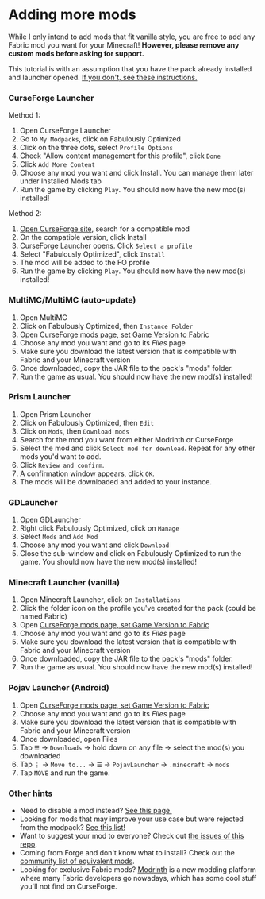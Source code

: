 # Adding more mods

While I only intend to add mods that fit vanilla style, you are free to add any Fabric mod you want for your Minecraft! **However, please remove any custom mods before asking for support.**

This tutorial is with an assumption that you have the pack already installed and launcher opened. [If you don't, see these instructions.](install-instructions.md)

### CurseForge Launcher

Method 1:

1. Open CurseForge Launcher
2. Go to `My Modpacks`, click on Fabulously Optimized
3. Click on the three dots, select `Profile Options`
4. Check "Allow content management for this profile", click `Done`
5. Click `Add More Content`
6. Choose any mod you want and click Install. You can manage them later under Installed Mods tab
7. Run the game by clicking `Play`. You should now have the new mod(s) installed!

Method 2:

1. [Open CurseForge site](https://www.curseforge.com/minecraft/mc-mods?filter-game-version=2020709689%3A7499\&filter-sort=4), search for a compatible mod
2. On the compatible version, click Install
3. CurseForge Launcher opens. Click `Select a profile`
4. Select "Fabulously Optimized", click `Install`
5. The mod will be added to the FO profile
6. Run the game by clicking `Play`. You should now have the new mod(s) installed!

### MultiMC/MultiMC (auto-update)

1. Open MultiMC
2. Click on Fabulously Optimized, then `Instance Folder`
3. Open [CurseForge mods page, set Game Version to Fabric](https://www.curseforge.com/minecraft/mc-mods?filter-game-version=2020709689:7499)
4. Choose any mod you want and go to its _Files_ page
5. Make sure you download the latest version that is compatible with Fabric and your Minecraft version
6. Once downloaded, copy the JAR file to the pack's "mods" folder.
7. Run the game as usual. You should now have the new mod(s) installed!

### Prism Launcher

1. Open Prism Launcher
2. Click on Fabulously Optimized, then `Edit`
3. Click on `Mods`, then `Download mods`
4. Search for the mod you want from either Modrinth or CurseForge
5. Select the mod and click `Select mod for download`. Repeat for any other mods you'd want to add.
6. Click `Review and confirm`. 
7. A confirmation window appears, click `OK`.
8. The mods will be downloaded and added to your instance.

### GDLauncher

1. Open GDLauncher
2. Right click Fabulously Optimized, click on `Manage`
3. Select `Mods` and `Add Mod`
4. Choose any mod you want and click `Download`
5. Close the sub-window and click on Fabulously Optimized to run the game. You should now have the new mod(s) installed!

### Minecraft Launcher (vanilla)

1. Open Minecraft Launcher, click on `Installations`
2. Click the folder icon on the profile you've created for the pack (could be named Fabric)
3. Open [CurseForge mods page, set Game Version to Fabric](https://www.curseforge.com/minecraft/mc-mods?filter-game-version=2020709689:7499)
4. Choose any mod you want and go to its _Files_ page
5. Make sure you download the latest version that is compatible with Fabric and your Minecraft version
6. Once downloaded, copy the JAR file to the pack's "mods" folder.
7. Run the game as usual. You should now have the new mod(s) installed!

### Pojav Launcher (Android)

1. Open [CurseForge mods page, set Game Version to Fabric](https://www.curseforge.com/minecraft/mc-mods?filter-game-version=2020709689:7499)
2. Choose any mod you want and go to its _Files_ page
3. Make sure you download the latest version that is compatible with Fabric and your Minecraft version
4. Once downloaded, open Files
5. Tap `☰` → `Downloads` → hold down on any file → select the mod(s) you downloaded
6. Tap `⋮` → `Move to...` → `☰` → `PojavLauncher` → `.minecraft` → `mods`
7. Tap `MOVE` and run the game.

### Other hints

* Need to disable a mod instead? [See this page.](disabling-mods.md)
* Looking for mods that may improve your use case but were rejected from the modpack? [See this list!](https://github.com/Fabulously-Optimized/fabulously-optimized/issues?q=is%3Aissue+label%3Arejected+is%3Aclosed+label%3Amod)
* Want to suggest your mod to everyone? Check out [the issues of this repo](https://github.com/Fabulously-Optimized/fabulously-optimized/issues).
* Coming from Forge and don't know what to install? Check out the [community list of equivalent mods](https://gist.github.com/TrueCP6/4853f15015b210fd3b1e210e9e485f83#file-forge-to-fabric-ports-md).
* Looking for exclusive Fabric mods? [Modrinth](https://modrinth.com/mods?q=\&f=categories%3Afabric) is a new modding platform where many Fabric developers go nowadays, which has some cool stuff you'll not find on CurseForge.
